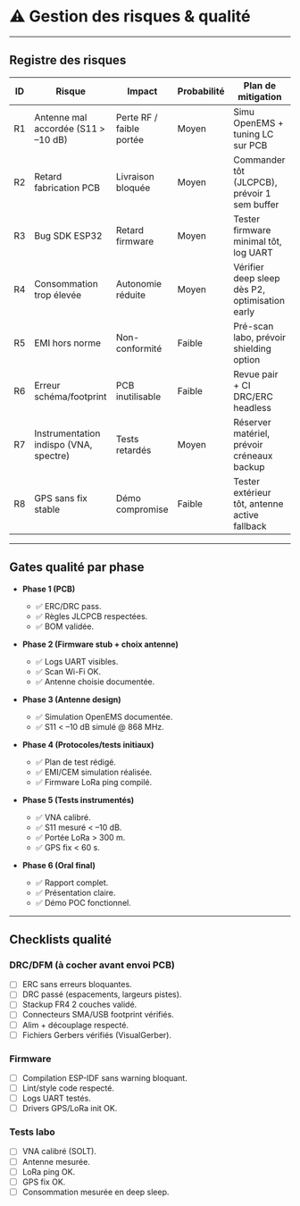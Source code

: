# ⚠️ Gestion des risques & qualité

---

## Registre des risques

| ID | Risque | Impact | Probabilité | Plan de mitigation |
|----|--------|--------|-------------|--------------------|
| R1 | Antenne mal accordée (S11 > –10 dB) | Perte RF / faible portée | Moyen | Simu OpenEMS + tuning LC sur PCB |
| R2 | Retard fabrication PCB | Livraison bloquée | Moyen | Commander tôt (JLCPCB), prévoir 1 sem buffer |
| R3 | Bug SDK ESP32 | Retard firmware | Moyen | Tester firmware minimal tôt, log UART |
| R4 | Consommation trop élevée | Autonomie réduite | Moyen | Vérifier deep sleep dès P2, optimisation early |
| R5 | EMI hors norme | Non-conformité | Faible | Pré-scan labo, prévoir shielding option |
| R6 | Erreur schéma/footprint | PCB inutilisable | Faible | Revue pair + CI DRC/ERC headless |
| R7 | Instrumentation indispo (VNA, spectre) | Tests retardés | Moyen | Réserver matériel, prévoir créneaux backup |
| R8 | GPS sans fix stable | Démo compromise | Faible | Tester extérieur tôt, antenne active fallback |

---

## Gates qualité par phase

- **Phase 1 (PCB)**  
  - ✅ ERC/DRC pass.  
  - ✅ Règles JLCPCB respectées.  
  - ✅ BOM validée.

- **Phase 2 (Firmware stub + choix antenne)**  
  - ✅ Logs UART visibles.  
  - ✅ Scan Wi-Fi OK.  
  - ✅ Antenne choisie documentée.

- **Phase 3 (Antenne design)**  
  - ✅ Simulation OpenEMS documentée.  
  - ✅ S11 < –10 dB simulé @ 868 MHz.

- **Phase 4 (Protocoles/tests initiaux)**  
  - ✅ Plan de test rédigé.  
  - ✅ EMI/CEM simulation réalisée.  
  - ✅ Firmware LoRa ping compilé.

- **Phase 5 (Tests instrumentés)**  
  - ✅ VNA calibré.  
  - ✅ S11 mesuré < –10 dB.  
  - ✅ Portée LoRa > 300 m.  
  - ✅ GPS fix < 60 s.

- **Phase 6 (Oral final)**  
  - ✅ Rapport complet.  
  - ✅ Présentation claire.  
  - ✅ Démo POC fonctionnel.

---

## Checklists qualité

### DRC/DFM (à cocher avant envoi PCB)
- [ ] ERC sans erreurs bloquantes.  
- [ ] DRC passé (espacements, largeurs pistes).  
- [ ] Stackup FR4 2 couches validé.  
- [ ] Connecteurs SMA/USB footprint vérifiés.  
- [ ] Alim + découplage respecté.  
- [ ] Fichiers Gerbers vérifiés (VisualGerber).  

### Firmware
- [ ] Compilation ESP-IDF sans warning bloquant.  
- [ ] Lint/style code respecté.  
- [ ] Logs UART testés.  
- [ ] Drivers GPS/LoRa init OK.  

### Tests labo
- [ ] VNA calibré (SOLT).  
- [ ] Antenne mesurée.  
- [ ] LoRa ping OK.  
- [ ] GPS fix OK.  
- [ ] Consommation mesurée en deep sleep.  